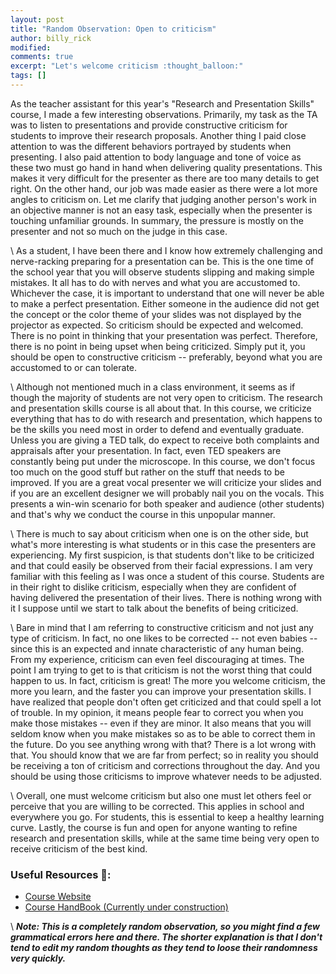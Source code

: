 ```yaml
---
layout: post
title: "Random Observation: Open to criticism"
author: billy_rick
modified:
comments: true
excerpt: "Let's welcome criticism :thought_balloon:"
tags: []
---
```


As the teacher assistant for this year's "Research and Presentation Skills" course, I made a few interesting observations. Primarily, my task as the TA was to listen to presentations and provide constructive criticism for students to improve their research proposals. Another thing I paid close attention to was the different behaviors portrayed by students when presenting. I also paid attention to body language and tone of voice as these two must go hand in hand when delivering quality presentations. This makes it very difficult for the presenter as there are too many details to get right. On the other hand, our job was made easier as there were a lot more angles to criticism on. Let me clarify that judging another person's work in an objective manner is not an easy task, especially when the presenter is touching unfamiliar grounds. In summary, the pressure is mostly on the presenter and not so much on the judge in this case. 

\\
As a student, I have been there and I know how extremely challenging and nerve-racking preparing for a presentation can be. This is the one time of the school year that you will observe students slipping and making simple mistakes. It all has to do with nerves and what you are accustomed to. Whichever the case, it is important to understand that one will never be able to make a perfect presentation. Either someone in the audience did not get the concept or the color theme of your slides was not displayed by the projector as expected. So criticism should be expected and welcomed. There is no point in thinking that your presentation was perfect. Therefore, there is no point in being upset when being criticized. Simply put it, you should be open to constructive criticism -- preferably, beyond what you are accustomed to or can tolerate.

\\
Although not mentioned much in a class environment, it seems as if though the majority of students are not very open to criticism. The research and presentation skills course is all about that. In this course, we criticize everything that has to do with research and presentation, which happens to be the skills you need most in order to defend and eventually graduate. Unless you are giving a TED talk, do expect to receive both complaints and appraisals after your presentation. In fact, even TED speakers are constantly being put under the microscope. In this course, we don't focus too much on the good stuff but rather on the stuff that needs to be improved. If you are a great vocal presenter we will criticize your slides and if you are an excellent designer we will probably nail you on the vocals. This presents a win-win scenario for both speaker and audience (other students) and that's why we conduct the course in this unpopular manner.  

\\
There is much to say about criticism when one is on the other side, but what's more interesting is what students or in this case the presenters are experiencing. My first suspicion, is that students don't like to be criticized and that could easily be observed from their facial expressions. I am very familiar with this feeling as I was once a student of this course. Students are in their right to dislike criticism, especially when they are confident of having delivered the presentation of their lives. There is nothing wrong with it I suppose until we start to talk about the benefits of being criticized. 

\\
Bare in mind that I am referring to constructive criticism and not just any type of criticism. In fact, no one likes to be corrected -- not even babies -- since this is an expected and innate characteristic of any human being. From my experience, criticism can even feel discouraging at times. The point I am trying to get to is that criticism is not the worst thing that could happen to us. In fact, criticism is great! The more you welcome criticism, the more you learn, and the faster you can improve your presentation skills. I have realized that people don't often get criticized and that could spell a lot of trouble. In my opinion, it means people fear to correct you when you make those mistakes -- even if they are minor. It also means that you will seldom know when you make mistakes so as to be able to correct them in the future. Do you see anything wrong with that? There is a lot wrong with that. You should know that we are far from perfect; so in reality you should be receiving a ton of criticism and corrections throughout the day. And you should be using those criticisms to improve whatever needs to be adjusted. 

\\
Overall, one must welcome criticism but also one must let others feel or perceive that you are willing to be corrected. This applies in school and everywhere you go. For students, this is essential to keep a healthy learning curve. Lastly, the course is fun and open for anyone wanting to refine research and presentation skills, while at the same time being very open to receive criticism of the best kind. 

### Useful Resources :link::
- [Course Website](http://www.cs.nthu.edu.tw/~yishin/Courses/ISA6882/2016_index.html)
- [Course HandBook (Currently under construction)](https://github.com/omarsar/research_tips)

\\
***Note: This is a completely random observation, so you might find a few grammatical errors here and there. The shorter explanation is that I don't tend to edit my random thoughts as they tend to loose their randomness very quickly.***